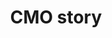 ---
title: CMO story
slug: cmo-story
description: Ontdek hoe een CMO student groeit van een beginner zonder enige kennis tot een ervaren artiest.
thumbnail:
    url: "cmo-story/thumb.jpg"
    alt: "Het CMO verhaal"
blurred:
    url: "cmo-story/thumb-blur.jpg"
    alt: "Het CMO Verhaal"
created: 20/01/2017
active: true
enabled: true
order: 1
---